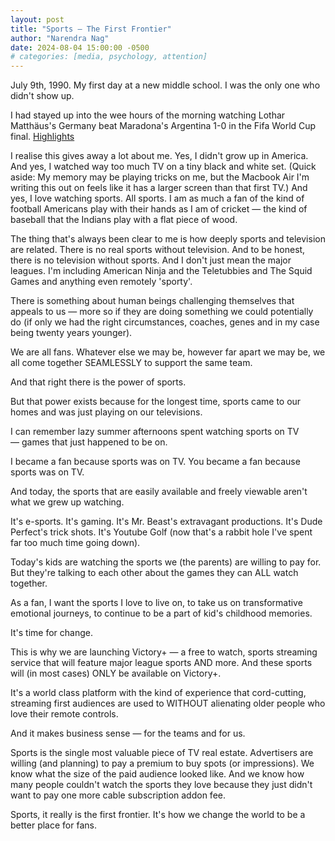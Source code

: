 ```yaml
---
layout: post
title: "Sports — The First Frontier"
author: "Narendra Nag"
date: 2024-08-04 15:00:00 -0500
# categories: [media, psychology, attention]
---
```


July 9th, 1990. My first day at a new middle school. I was the only one who didn't show up. 

I had stayed up into the wee hours of the morning watching Lothar Matthäus's Germany beat Maradona's Argentina 1-0 in the Fifa World Cup final. [Highlights](https://www.plus.fifa.com/en/content/4d96a700-5c12-49ca-a06b-e238605319e7)

I realise this gives away a lot about me. Yes, I didn't grow up in America. And yes, I watched way too much TV on a tiny black and white set. (Quick aside: My memory may be playing tricks on me, but the Macbook Air I'm writing this out on feels like it has a larger screen than that first TV.) And yes, I love watching sports. All sports. I am as much a fan of the kind of football Americans play with their hands as I am of cricket — the kind of baseball that the Indians play with a flat piece of wood.

The thing that's always been clear to me is how deeply sports and television are related. There is no real sports without television. And to be honest, there is no television without sports. And I don't just mean the major leagues. I'm including American Ninja and the Teletubbies and The Squid Games and anything even remotely 'sporty'.

There is something about human beings challenging themselves that appeals to us — more so if they are doing something we could potentially do (if only we had the right circumstances, coaches, genes and in my case being twenty years younger).

We are all fans. Whatever else we may be, however far apart we may be, we all come together SEAMLESSLY to support the same team.

And that right there is the power of sports.

But that power exists because for the longest time, sports came to our homes and was just playing on our televisions. 

I can remember lazy summer afternoons spent watching sports on TV — games that just happened to be on.

I became a fan because sports was on TV. You became a fan because sports was on TV.

And today, the sports that are easily available and freely viewable aren't what we grew up watching.

It's e-sports. It's gaming. It's Mr. Beast's extravagant productions. It's Dude Perfect's trick shots. It's Youtube Golf (now that's a rabbit hole I've spent far too much time going down).

Today's kids are watching the sports we (the parents) are willing to pay for. But they're talking to each other about the games they can ALL watch together.

As a fan, I want the sports I love to live on, to take us on transformative emotional journeys, to continue to be a part of kid's childhood memories.

It's time for change.

This is why we are launching Victory+ — a free to watch, sports streaming service that will feature major league sports AND more. And these sports will (in most cases) ONLY be available on Victory+. 

It's a world class platform with the kind of experience that cord-cutting, streaming first audiences are used to WITHOUT alienating older people who love their remote controls.

And it makes business sense — for the teams and for us.

Sports is the single most valuable piece of TV real estate. Advertisers are willing (and planning) to pay a premium to buy spots (or impressions). We know what the size of the paid audience looked like. And we know how many people couldn't watch the sports they love because they just didn't want to pay one more cable subscription addon fee.

Sports, it really is the first frontier. It's how we change the world to be a better place for fans.

